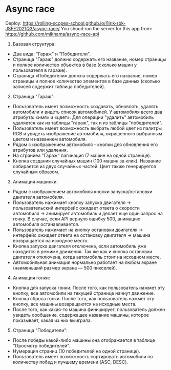 # Async race

Deploy: https://rolling-scopes-school.github.io/l1irik-rbk-JSFE2021Q3/async-race/
You shoud run the server for this app from: https://github.com/mikhama/async-race-api

1. Базовая структура:
  - Два вида: "Гараж" и "Победители".
  - Страница "Гараж" должно содержать его название, номер страницы и полное количество объектов в базе (сколько машин у пользователя в гараже).
  - Страница «Победители» должна содержать его название, номер страницы и полное количество элементов в базе данных (сколько записей содержит таблица победителей).
2. Страница "Гараж":
  - Пользователь имеет возможность создавать, обновлять, удалять автомобили и видеть список автомобилей. У автомобиля всего два атрибута: «имя» и «цвет». Для операции "удалить" автомобиль удаляется как из таблицы "гараж", так и из таблицы "победителей".
  - Пользователь имеет возможность выбрать любой цвет из палитры RGB и увидеть изображение автомобиля, окрашенного выбранным цветом и названием автомобиля.
  - Рядом с изображением автомобиля - кнопки для обновления его атрибутов или удаления.
  - На страниеа "Гараж" пагинация (7 машин на одной странице).
  - Кнопка создания случайных машин (100 машин за клик). Название собирается из двух случайных частей. Цвет также генерируется случайным образом.
3. Анимация машинки:
  - Рядом с изображением автомобиля кнопки запуска/остановки двигателя автомобиля.
  - Пользователь нажимает кнопку запуска двигателя -> пользовательский интерфейс ожидает ответа о скорости автомобиля -> анимирует автомобиль и делает еще один запрос на гонку. В случае, если API вернуло ошибку 500, анимацию автомобиля останавливается.
  - Пользователь нажимает на кнопку остановки двигателя -> интерфейс ожидает ответа на остановку двигателя -> машина возвращается на исходное место.
  - Кнопка запуска двигателя отключена, если автомобиль уже находится в режиме движения. Так же как и кнопка остановки двигателя отключена, когда автомобиль стоит на исходном месте.
  - Автомобильная анимация нормально работает на любом экране (наименьший размер экрана — 500 пикселей).
4. Анимация гонки:
  - Кнопка для запуска гонки. После того, как пользователь нажмет эту кнопку, все автомобили на текущей странице начнут движение.
  - Кнопка сброса гонки. После того, как пользователь нажмет эту кнопку, все машины возвращаются на исходные места.
  - После того, как какая-то машина финиширует, пользователь должен увидеть сообщение, содержащее название машины, которое показывает, какая из них выиграла.
5. Страница "Победители":
  - После победы какой-либо машины она отображается в таблице "Просмотр победителей".
  - Нумерация страниц (10 победителей на одной странице).
  - Пользователь имеет возможность сортировать автомобили по количеству побед и лучшему времени (ASC, DESC).
